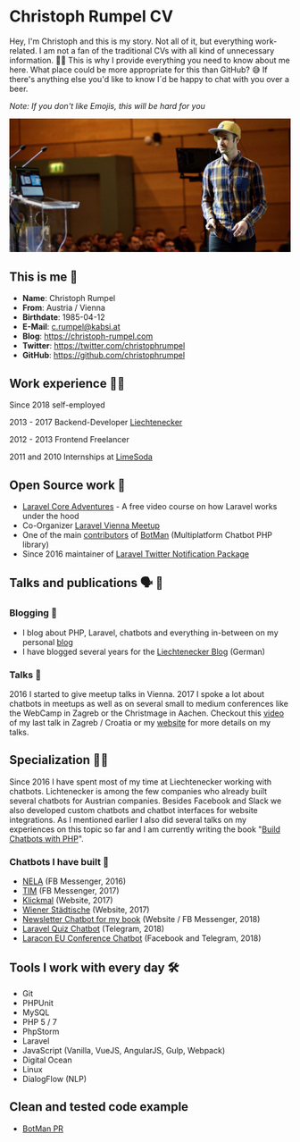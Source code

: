 # Christoph Rumpel CV

Hey, I'm Christoph and this is my story. Not all of it, but everything work-related. I am not a fan of the traditional CVs with all kind of unnecessary information. 👎🏼
This is why I provide everything you need to know about me here. What place could be more appropriate for this than GitHub? 😅 If there's anything else you'd like to know I´d be happy to chat with you over a beer.

*Note: If you don't like Emojis, this will be hard for you*

<img src="images/zagreb_talk_cr1.jpeg" alt="Photo of Christoph Rumpel on stage" />

## This is me 👨

* **Name**: Christoph Rumpel
* **From**: Austria / Vienna
* **Birthdate**: 1985-04-12
* **E-Mail**: c.rumpel@kabsi.at
* **Blog**: https://christoph-rumpel.com
* **Twitter**: https://twitter.com/christophrumpel
* **GitHub**: https://github.com/christophrumpel

## Work experience 👨‍💻
Since 2018 self-employed

2013 - 2017 Backend-Developer [Liechtenecker](https://liechtenecker.at)

2012 - 2013 Frontend Freelancer

2011 and 2010 Internships at [LimeSoda](https://www.limesoda.com)

## Open Source work 🔮

* [Laravel Core Adventures](https://laravelcoreadventures.com/) - A free video course on how Laravel works under the hood
* Co-Organizer [Laravel Vienna Meetup](https://www.meetup.com/Laravel-Frameworkers-Vienna/)
* One of the main [contributors](https://github.com/botman/botman/graphs/contributors) of [BotMan](https://botman.io/) (Multiplatform Chatbot PHP library)
* Since 2016 maintainer of [Laravel Twitter Notification Package](https://github.com/laravel-notification-channels/twitter)

## Talks and publications 🗣 🎤

### Blogging 📝

* I blog about PHP, Laravel, chatbots and everything in-between on my personal [blog](http://christoph-rumpel.com)
* I have blogged several years for the [Liechtenecker Blog](https://liechtenecker.at/blog) (German)

### Talks 💬

2016 I started to give meetup talks in Vienna. 2017 I spoke a lot about chatbots in meetups as well as on several small to medium conferences like the WebCamp in Zagreb or the Christmage in Aachen.
Checkout this [video](https://youtu.be/DbSNTjLszsM) of my last talk in Zagreb / Croatia or my [website](http://christoph-rumpel.com/talks) for more details on my talks.

## Specialization 🖖🏼

Since 2016 I have spent most of my time at Liechtenecker working with chatbots. Lichtenecker is among the few companies who already built several chatbots for Austrian companies. Besides Facebook and Slack we also developed custom chatbots and chatbot interfaces for website integrations.
As I mentioned earlier I also did several talks on my experiences on this topic so far and I am currently writing the book "[Build Chatbots with PHP](https://christoph-rumpel.com/build-chatbots-with-php)".

### Chatbots I have built 🤖

* [NELA](https://liechtenecker.at/tools/nela/) (FB Messenger, 2016)
* [TIM](https://www.messenger.com/t/liechteneckers) (FB Messenger, 2017)
* [Klickmal](https://www.klickmal.at/mobilitaet/kfz-versicherung.html) (Website, 2017)
* [Wiener Städtische](https://www.wienerstaedtische.at/) (Website, 2017)
* [Newsletter Chatbot for my book](https://christoph-rumpel.com/build-chatbots-with-php) (Website / FB Messenger, 2018)
* [Laravel Quiz Chatbot](https://christoph-rumpel.com/2018/05/how-i-built-the-laravelquiz-chatbot-with-botman-and-laravel) (Telegram, 2018)
* [Laracon EU Conference Chatbot](https://christoph-rumpel.com/2018/10/my-laracon-eu-conference-chatbot-recap
) (Facebook and Telegram, 2018)

## Tools I work with every day 🛠

* Git
* PHPUnit
* MySQL
* PHP 5 / 7
* PhpStorm
* Laravel
* JavaScript (Vanilla, VueJS, AngularJS, Gulp, Webpack)
* Digital Ocean
* Linux
* DialogFlow (NLP)

## Clean and tested code example

* [BotMan PR](https://github.com/botman/driver-facebook/pull/40/files)

